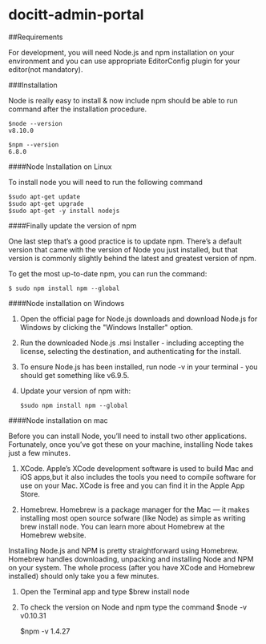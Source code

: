 # docitt-admin-portal

##Requirements

For development, you will need Node.js and npm installation on your environment and you can use appropriate EditorConfig plugin for your editor(not mandatory).

###Installation

Node is really easy to install & now include npm should be able to run command after the installation procedure.

    $node --version
    v8.10.0

    $npm --version
    6.8.0

####Node Installation on Linux

To install node you will need to run the following command

    $sudo apt-get update
    $sudo apt-get upgrade
    $sudo apt-get -y install nodejs

####Finally update the version of npm

One last step that’s a good practice is to update npm. There’s a default version that came with the version of Node you just installed, but that version is commonly slightly behind the latest and greatest version of npm.

To get the most up-to-date npm, you can run the command:

    $ sudo npm install npm --global

####Node installation on Windows

 1. Open the official page for Node.js downloads and download Node.js for Windows by clicking the "Windows Installer" option.
 2. Run the downloaded Node.js .msi Installer - including accepting the license, selecting the destination, and authenticating for the install.
 3. To ensure Node.js has been installed, run node -v in your terminal - you should get something like v6.9.5.
 4. Update your version of npm with:

        $sudo npm install npm --global

####Node installation on mac

Before you can install Node, you’ll need to install two other applications. Fortunately, once you’ve got these on your machine, installing Node takes just a few minutes.

1. XCode. Apple’s XCode development software is used to build Mac and iOS apps,but it also includes the tools you need to compile software for use on your Mac. XCode is free and you can find it in the Apple App Store.

2. Homebrew. Homebrew is a package manager for the Mac — it makes installing most open source sofware (like Node) as simple as writing brew install node. You can learn more about Homebrew at the Homebrew website. 

Installing Node.js and NPM is pretty straightforward using Homebrew. Homebrew handles downloading, unpacking and installing Node and NPM on your system. The whole process (after you have XCode and Homebrew installed) should only take you a few minutes.

1. Open the Terminal app and type 
    $brew install node

2. To check the version on Node and npm type the command
    $node -v
    v0.10.31

    $npm -v
    1.4.27




    





